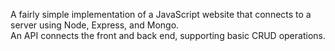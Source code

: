 A fairly simple implementation of a JavaScript website that connects to a server using Node, Express, and Mongo.  
An API connects the front and back end, supporting basic CRUD operations.  
